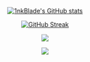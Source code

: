 <div id="stats" align="center">
  
[![1nkBlade's GitHub stats](https://github-readme-stats.vercel.app/api?username=1nkBlade&show_icons=true&theme=dracula&hide_border=true&include_all_commits=true&count_private=true&rank_icon=github)](https://github.com/anuraghazra/github-readme-stats)

[![GitHub Streak](http://github-readme-streak-stats.herokuapp.com?user=1nkBlade&show_icons=true&theme=github-dark-blue&hide_border=true&date_format=j%20M%5B%20Y%5D)](https://git.io/streak-stats)

<p align="center">
  <a href="https://skillicons.dev">
    <img src="https://skillicons.dev/icons?i=typescript,git,javascript,css,html,python,java,c,linux&perline=8" />
  </a>
</p>

[![](https://visitcount.itsvg.in/api?id=1nkBlade&label=Profile%20Views&color=12&icon=5&pretty=true)](https://visitcount.itsvg.in)
</div>

